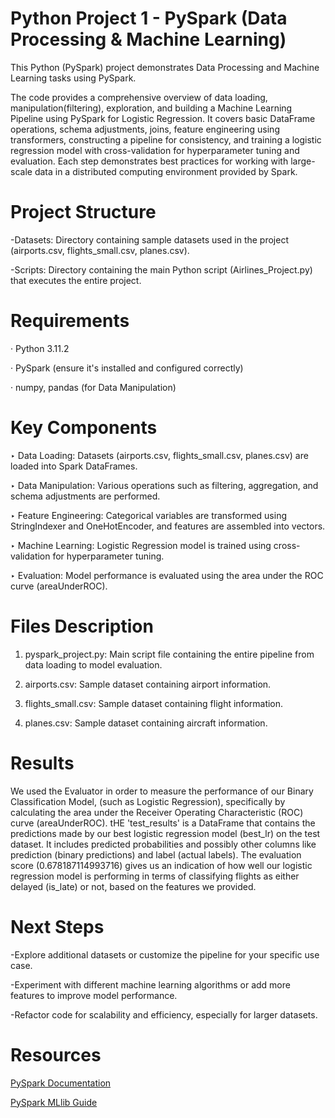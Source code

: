 # Python Project 1 - PySpark (Data Processing & Machine Learning)
This Python (PySpark) project demonstrates Data Processing and Machine Learning tasks using PySpark. 

The code provides a comprehensive overview of data loading, manipulation(filtering), exploration, and building a Machine Learning Pipeline using PySpark for Logistic Regression. 
It covers basic DataFrame operations, schema adjustments, joins, feature engineering using transformers, constructing a pipeline for consistency, and training a logistic regression model with cross-validation for hyperparameter tuning and evaluation. 
Each step demonstrates best practices for working with large-scale data in a distributed computing environment provided by Spark.

# Project Structure
-Datasets: Directory containing sample datasets used in the project (airports.csv, flights_small.csv, planes.csv).

-Scripts: Directory containing the main Python script (Airlines_Project.py) that executes the entire project.

# Requirements
· Python 3.11.2

· PySpark (ensure it's installed and configured correctly)

· numpy, pandas (for Data Manipulation)

# Key Components
‣ Data Loading: Datasets (airports.csv, flights_small.csv, planes.csv) are loaded into Spark DataFrames.

‣ Data Manipulation: Various operations such as filtering, aggregation, and schema adjustments are performed.

‣ Feature Engineering: Categorical variables are transformed using StringIndexer and OneHotEncoder, and features are assembled into vectors.

‣ Machine Learning: Logistic Regression model is trained using cross-validation for hyperparameter tuning.

‣ Evaluation: Model performance is evaluated using the area under the ROC curve (areaUnderROC).

# Files Description
1. pyspark_project.py: Main script file containing the entire pipeline from data loading to model evaluation.

2. airports.csv: Sample dataset containing airport information.
   
3. flights_small.csv: Sample dataset containing flight information.
   
4. planes.csv: Sample dataset containing aircraft information.

# Results 
We used the Evaluator in order to measure the performance of our Binary Classification Model, (such as Logistic Regression), specifically by calculating the area under the Receiver Operating Characteristic (ROC) curve (areaUnderROC). 
tHE 'test_results' is a DataFrame that contains the predictions made by our best logistic regression model (best_lr) on the test dataset. 
It includes predicted probabilities and possibly other columns like prediction (binary predictions) and label (actual labels).
The evaluation score (0.678187114993716) gives us an indication of how well our logistic regression model is performing in terms of classifying flights as either delayed (is_late) or not, based on the features we provided. 

# Next Steps
-Explore additional datasets or customize the pipeline for your specific use case.

-Experiment with different machine learning algorithms or add more features to improve model performance.

-Refactor code for scalability and efficiency, especially for larger datasets.

# Resources
[PySpark Documentation](https://spark.apache.org/docs/latest/api/python/index.html)

[PySpark MLlib Guide](https://spark.apache.org/docs/latest/ml-guide.html)
